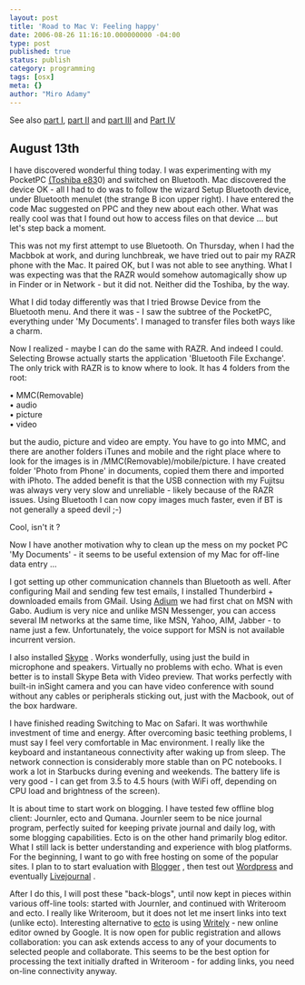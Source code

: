 ```yaml
---
layout: post
title: 'Road to Mac V: Feeling happy'
date: 2006-08-26 11:16:10.000000000 -04:00
type: post
published: true
status: publish
category: programming
tags: [osx]
meta: {}
author: "Miro Adamy"
---
```

See also <a href="{{< ref 2006-08-22-road-to-mac-i-hard-decisions.md >}}">part I</a>, <a href="{{< ref 2006-08-23-road-to-mac-ii-ive-got-a-macbook.md >}}">part II</a>
and <a href="{{< ref 2006-08-24-road-to-mac-iii-the-culture-shock.md >}}">part III</a>
 and <a href="{{< ref 2006-08-25-14-road-to-mac-iv.md >}}">Part IV</a><br />

## August 13th

<p>I have discovered wonderful thing today. I was experimenting with my PocketPC <a href="http://www.geekzone.co.nz/content.asp?contentid=3945" title="(Toshiba e83">(Toshiba e83</a>0) and switched on Bluetooth. Mac discovered the device OK - all I had to do was to follow the wizard Setup Bluetooth device, under Bluetooth <span class="misspell">menulet</span> (the strange B icon upper right). I have entered the code Mac suggested on PPC and they new about each other. What was really cool was that I found out how to access files on that device ... but let's step back a moment.</p>
<p>This was not my first attempt to use Bluetooth. On Thursday, when I had the Macbbok at work, and during <span class="misspell">lunchbreak</span>, we have tried out to pair my RAZR phone with the Mac. It paired OK, but I was not able to see anything. What I was expecting was that the RAZR would somehow <span class="misspell">automagically</span> show up in Finder or in Network - but it did not. Neither did the Toshiba, by the way.</p>
<p>What I did today differently was that I tried Browse Device from the Bluetooth menu. And there it was - I saw the <span class="misspell">subtree</span> of the PocketPC, everything under 'My Documents'. I managed to transfer files both ways like a charm.</p>
<p>Now I realized - maybe I can do the same with RAZR. And indeed I could. Selecting Browse actually starts the application 'Bluetooth File Exchange'. The only trick with RAZR is to know where to look. It has 4 folders from the root:</p>
<p>•    MMC(Removable)<br />
•    audio<br />
•    picture<br />
•    video</p>
<p>but the audio, picture and video are empty. You have to go into MMC, and there are another folders <span class="misspell">iTunes</span> and mobile and the right place where to look for the images is in /MMC(Removable)/mobile/picture. I have created folder 'Photo from Phone' in documents, copied them there and imported with <span class="misspell">iPhoto</span>. The added benefit is that the USB connection with my Fujitsu was always very very slow and unreliable - likely  because of the RAZR issues. Using Bluetooth I can now copy images much faster, even if BT is not generally a speed devil ;-)</p>
<p>Cool, isn't it ?</p>
<p>Now I have another motivation why to clean up the mess on my pocket PC 'My Documents' - it seems to be useful extension of my Mac for off-line data entry ...</p>
<p>I got setting up other communication channels than Bluetooth as well. After configuring Mail and sending few test emails, I installed Thunderbird + downloaded emails from GMail. Using <a href="http://www.adiumx.com/" title="Adium"><span class="misspell">Adium</span></a>   we had first chat on MSN with Gabo. <span class="misspell">Audium</span> is very nice and unlike MSN Messenger, you can access several IM networks at the same time, like MSN, Yahoo, AIM, Jabber - to name just a few. Unfortunately, the voice support for MSN is not available incurrent version.</p>
<p>I also installed <a href="http://www.skype.com/download/skype/macosx/" title="Skype"><span class="misspell">Skype</span></a> . Works wonderfully, using just the build in microphone and speakers. Virtually no problems with echo. What is even better is to install Skype Beta with Video preview. That works perfectly with built-in inSight camera and you can have video conference with sound without any cables or peripherals sticking out, just with the Macbook, out of the box hardware.</p>
<p>I have finished reading Switching to Mac on Safari. It was worthwhile investment of time and energy. After overcoming basic <span class="misspell">teething</span> problems, I must say I feel very comfortable in Mac environment. I really like the keyboard and instantaneous connectivity after waking up from sleep. The network connection is considerably more stable than on PC notebooks. I work a lot in Starbucks during evening and weekends. The battery life is very good - I can get from 3.5 to 4.5 hours (with WiFi off, depending on CPU load and brightness of the screen).</p>
<p>It is about time to start work on <span class="misspell">blogging</span>. I have tested few offline <span class="misspell">blog</span> client: Journler, <span class="misspell">ecto</span> and Qumana. <span class="misspell">Journler</span> seem to be nice journal program, perfectly suited for keeping private journal and daily log, with some <span class="misspell">blogging</span> capabilities. <span class="misspell">Ecto</span> is on the other hand primarily <span class="misspell">blog</span> editor. What I still lack is better understanding and experience with <span class="misspell">blog</span> platforms. For the beginning, I want to go with free hosting on some of the popular sites. I plan to to start evaluation with <a href="http://www.blogger.com/" title="Blogger"><span class="misspell">Blogger</span></a>  , then test out <a href="http://www.wordpress.com/" title="Wordpress"><span class="misspell">Wordpress</span></a>   and eventually <a href="http://www.livejournal.com/" title="Livejournal"><span class="misspell">Livejournal</span></a>  .</p>
<p>After I do this, I will post these "back-<span class="misspell">blogs</span>", until now kept in pieces within various off-line tools: started with Journler, and continued with Writeroom and <span class="misspell">ecto</span>. I really like Writeroom, but it does not let me insert links into text (unlike <span class="misspell">ecto</span>). Interesting alternative to <a href="http://ecto.kung-foo.tv/" title="ecto"><span class="misspell">ecto</span></a> is using <a href="http://www.writely.com/" title="Writely"><span class="misspell">Writely</span></a>   - new <span class="misspell">online</span> editor owned by Google. It is now open for public registration and allows collaboration: you can ask extends access to any of your documents to selected people and collaborate. This seems to be the best option for processing the text initially drafted in Writeroom - for adding links, you need on-line connectivity anyway.</p>
